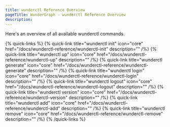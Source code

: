 ```yaml
---
title: wunderctl Reference Overview
pageTitle: WunderGraph - wunderctl Reference Overview
description:
---
```


Here's an overview of all available wunderctl commands.

{% quick-links %}
{% quick-link title="wunderctl init" icon="core" href="/docs/wunderctl-reference/wunderctl-init" description="" /%}
{% quick-link title="wunderctl up" icon="core" href="/docs/wunderctl-reference/wunderctl-up" description="" /%}
{% quick-link title="wunderctl generate" icon="core" href="/docs/wunderctl-reference/wunderctl-generate" description="" /%}
{% quick-link title="wunderctl login" icon="core" href="/docs/wunderctl-reference/wunderctl-login" description="" /%}
{% quick-link title="wunderctl logout" icon="core" href="/docs/wunderctl-reference/wunderctl-logout" description="" /%}
{% quick-link title="wunderctl version" icon="core" href="/docs/wunderctl-reference/wunderctl-version" description="" /%}
{% quick-link title="wunderctl add" icon="core" href="/docs/wunderctl-reference/wunderctl-add" description="" /%}
{% quick-link title="wunderctl remove" icon="core" href="/docs/wunderctl-reference/wunderctl-remove" description="" /%}
{% /quick-links %}
